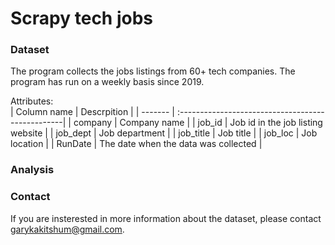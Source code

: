 # Scrapy tech jobs

### Dataset
The program collects the jobs listings from 60+ tech companies. The program has run on a weekly basis since 2019.

Attributes:  
| Column name                    | Descrpition                                             |
| ------- | :-------------------------------------------------| 
| company   		   	   | Company name |
| job_id   		   	   | Job id in the job listing website |
| job_dept   		   	   | Job department |
| job_title   		   	   | Job title |
| job_loc   		   	   | Job location |
| RunDate   		   	   | The date when the data was collected |




### Analysis


### Contact
If you are insterested in more information about the dataset, please contact <garykakitshum@gmail.com>. 
